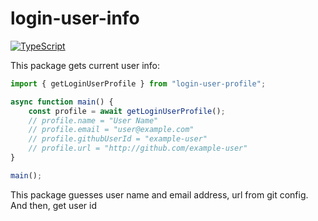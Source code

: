 # login-user-info

[![TypeScript](https://badges.frapsoft.com/typescript/code/typescript.png?v=101)](https://github.com/ellerbrock/typescript-badges/)

This package gets current user info:

```js
import { getLoginUserProfile } from "login-user-profile";

async function main() {
    const profile = await getLoginUserProfile();
    // profile.name = "User Name"
    // profile.email = "user@example.com"
    // profile.githubUserId = "example-user"
    // profile.url = "http://github.com/example-user"
}

main();
```

This package guesses user name and email address, url from git config. And then, get user id
